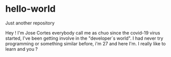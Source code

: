 # hello-world
Just another repository

Hey ! I'm Jose Cortes everybody call me as chuo since the covid-19 virus started, I've been getting involve in the "developer´s world".
I had never try programming or something similar before, i'm 27 and here I'm.
I really like to learn and you ?
